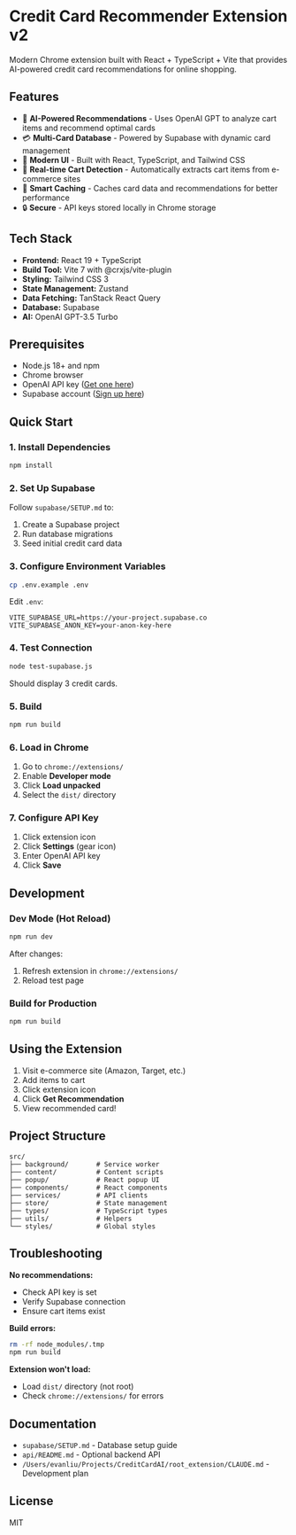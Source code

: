 # Credit Card Recommender Extension v2

Modern Chrome extension built with React + TypeScript + Vite that provides AI-powered credit card recommendations for online shopping.

## Features

- 🤖 **AI-Powered Recommendations** - Uses OpenAI GPT to analyze cart items and recommend optimal cards
- 💳 **Multi-Card Database** - Powered by Supabase with dynamic card management
- 🎨 **Modern UI** - Built with React, TypeScript, and Tailwind CSS
- 🔄 **Real-time Cart Detection** - Automatically extracts cart items from e-commerce sites
- 💾 **Smart Caching** - Caches card data and recommendations for better performance
- 🔒 **Secure** - API keys stored locally in Chrome storage

## Tech Stack

- **Frontend:** React 19 + TypeScript
- **Build Tool:** Vite 7 with @crxjs/vite-plugin
- **Styling:** Tailwind CSS 3
- **State Management:** Zustand
- **Data Fetching:** TanStack React Query
- **Database:** Supabase
- **AI:** OpenAI GPT-3.5 Turbo

## Prerequisites

- Node.js 18+ and npm
- Chrome browser
- OpenAI API key ([Get one here](https://platform.openai.com/api-keys))
- Supabase account ([Sign up here](https://supabase.com))

## Quick Start

### 1. Install Dependencies

```bash
npm install
```

### 2. Set Up Supabase

Follow `supabase/SETUP.md` to:
1. Create a Supabase project
2. Run database migrations
3. Seed initial credit card data

### 3. Configure Environment Variables

```bash
cp .env.example .env
```

Edit `.env`:

```env
VITE_SUPABASE_URL=https://your-project.supabase.co
VITE_SUPABASE_ANON_KEY=your-anon-key-here
```

### 4. Test Connection

```bash
node test-supabase.js
```

Should display 3 credit cards.

### 5. Build

```bash
npm run build
```

### 6. Load in Chrome

1. Go to `chrome://extensions/`
2. Enable **Developer mode**
3. Click **Load unpacked**
4. Select the `dist/` directory

### 7. Configure API Key

1. Click extension icon
2. Click **Settings** (gear icon)
3. Enter OpenAI API key
4. Click **Save**

## Development

### Dev Mode (Hot Reload)

```bash
npm run dev
```

After changes:
1. Refresh extension in `chrome://extensions/`
2. Reload test page

### Build for Production

```bash
npm run build
```

## Using the Extension

1. Visit e-commerce site (Amazon, Target, etc.)
2. Add items to cart
3. Click extension icon
4. Click **Get Recommendation**
5. View recommended card!

## Project Structure

```
src/
├── background/       # Service worker
├── content/          # Content scripts
├── popup/            # React popup UI
├── components/       # React components
├── services/         # API clients
├── store/            # State management
├── types/            # TypeScript types
├── utils/            # Helpers
└── styles/           # Global styles
```

## Troubleshooting

**No recommendations:**
- Check API key is set
- Verify Supabase connection
- Ensure cart items exist

**Build errors:**
```bash
rm -rf node_modules/.tmp
npm run build
```

**Extension won't load:**
- Load `dist/` directory (not root)
- Check `chrome://extensions/` for errors

## Documentation

- `supabase/SETUP.md` - Database setup guide
- `api/README.md` - Optional backend API
- `/Users/evanliu/Projects/CreditCardAI/root_extension/CLAUDE.md` - Development plan

## License

MIT
